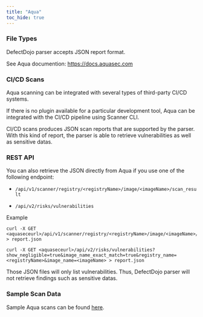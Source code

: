```yaml
---
title: "Aqua"
toc_hide: true
---
```


### File Types
DefectDojo parser accepts JSON report format.

See Aqua documention: https://docs.aquasec.com

### CI/CD Scans
Aqua scanning can be integrated with several types of third-party CI/CD systems.

If there is no plugin available for a particular development tool, Aqua can be integrated with the CI/CD pipeline using Scanner CLI.

CI/CD scans produces JSON scan reports that are supported by the parser. With this kind of report, the parser is able to retrieve vulnerabilities as well as sensitive datas.

### REST API

You can also retrieve the JSON directly from Aqua if you use one of the following endpoint:

-	`/api/v1/scanner/registry/<registryName>/image/<imageName>/scan_result`

-	`/api/v2/risks/vulnerabilities`

Example
```
curl -X GET <aquaseceurl>/api/v1/scanner/registry/<registryName>/image/<imageName>/scan_result > report.json
```

```
curl -X GET <aquaseceurl>/api/v2/risks/vulnerabilities?show_negligible=true&image_name_exact_match=true&registry_name=<registryName>&image_name=<imageName> > report.json
```

Those JSON files will only list vulnerabilities. Thus, DefectDojo parser will not retrieve findings such as sensitive datas.

### Sample Scan Data
Sample Aqua scans can be found [here](https://github.com/DefectDojo/django-DefectDojo/tree/master/unittests/scans/aqua).
